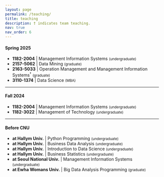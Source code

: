 ```yaml
---
layout: page
permalink: /teaching/
title: teaching
description: † indicates team teaching.
nav: true
nav_order: 6
---
```


<h4>Spring 2025</h4>
<ul>
  <li class="py-1"><strong>1182<span>-</span>2004</strong> | Management Information Systems <small>(undergraduate)</small></li>
  <li class="py-1"><strong>2157<span>-</span>5062</strong> | Data Mining <small>(graduate)</small></li>
  <li class="py-1"><strong>2163<span>-</span>5033</strong> | Operation Management and Management Information Systems<sup>†</sup> <small>(graduate)</small></li>
  <li class="py-1"><strong>3110<span>-</span>1374</strong> | Data Science <small>(MBA)</small></li>
</ul>
<hr class="border-1 my-4" />

<h4>Fall 2024</h4>
<ul>
  <li class="py-1"><strong>1182<span>-</span>2004</strong> | Management Information Systems <small>(undergraduate)</small></li>
  <li class="py-1"><strong>1182<span>-</span>3022</strong> | Management of Technology <small>(undergraduate)</small></li>
</ul>
<hr class="border-1 my-4" />

<h4>Before CNU</h4>
<ul>
  <li class="py-1"><strong>at Hallym Univ.</strong> | Python Programming <small>(undergraduate)</small></li>
  <li class="py-1"><strong>at Hallym Univ.</strong> | Business Data Analysis <small>(undergraduate)</small></li>
  <li class="py-1"><strong>at Hallym Univ.</strong> | Introduction to Data Science <small>(undergraduate)</small></li>
  <li class="py-1"><strong>at Hallym Univ.</strong> | Business Statistics <small>(undergraduate)</small></li>
  <li class="py-1"><strong>at Seoul National Univ.</strong> | Management Information Systems <small>(undergraduate)</small></li>
  <li class="py-1"><strong>at Ewha Womans Univ.</strong> | Big Data Analysis Programming <small>(graduate)</small></li>
</ul>
